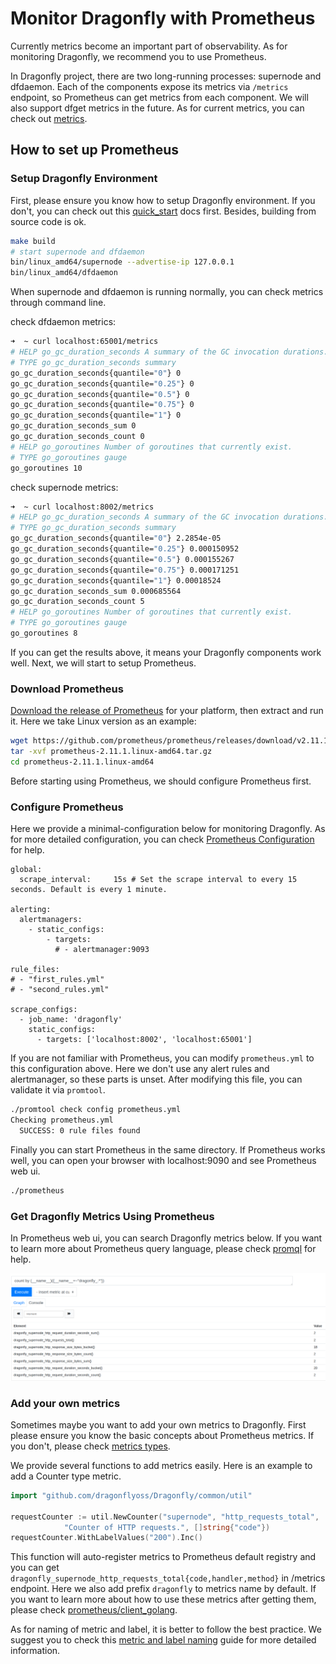 # Monitor Dragonfly with Prometheus

Currently metrics become an important part of observability. As for monitoring Dragonfly, we recommend you to use Prometheus.

In Dragonfly project, there are two long-running processes: supernode and dfdaemon. Each of the components expose its metrics via `/metrics` endpoint, so Prometheus can get metrics from each component. We will also support dfget metrics in the future. As for current metrics, you can check out [metrics](metrics.md).

## How to set up Prometheus

### Setup Dragonfly Environment

First, please ensure you know how to setup Dragonfly environment. If you don't, you can check out this  [quick_start](https://github.com/dragonflyoss/Dragonfly/blob/master/docs/quick_start/README.md) docs first. Besides, building from source code is ok.

``` bash
make build
# start supernode and dfdaemon
bin/linux_amd64/supernode --advertise-ip 127.0.0.1
bin/linux_amd64/dfdaemon
```

When supernode and dfdaemon is running normally, you can check metrics through command line.

check dfdaemon metrics:

``` bash
➜  ~ curl localhost:65001/metrics
# HELP go_gc_duration_seconds A summary of the GC invocation durations.
# TYPE go_gc_duration_seconds summary
go_gc_duration_seconds{quantile="0"} 0
go_gc_duration_seconds{quantile="0.25"} 0
go_gc_duration_seconds{quantile="0.5"} 0
go_gc_duration_seconds{quantile="0.75"} 0
go_gc_duration_seconds{quantile="1"} 0
go_gc_duration_seconds_sum 0
go_gc_duration_seconds_count 0
# HELP go_goroutines Number of goroutines that currently exist.
# TYPE go_goroutines gauge
go_goroutines 10
```

check supernode metrics:

``` bash
➜  ~ curl localhost:8002/metrics
# HELP go_gc_duration_seconds A summary of the GC invocation durations.
# TYPE go_gc_duration_seconds summary
go_gc_duration_seconds{quantile="0"} 2.2854e-05
go_gc_duration_seconds{quantile="0.25"} 0.000150952
go_gc_duration_seconds{quantile="0.5"} 0.000155267
go_gc_duration_seconds{quantile="0.75"} 0.000171251
go_gc_duration_seconds{quantile="1"} 0.00018524
go_gc_duration_seconds_sum 0.000685564
go_gc_duration_seconds_count 5
# HELP go_goroutines Number of goroutines that currently exist.
# TYPE go_goroutines gauge
go_goroutines 8
```

If you can get the results above, it means your Dragonfly components work well. Next, we will start to setup Prometheus.

### Download Prometheus

[Download the release of Prometheus](https://prometheus.io/download/) for your platform, then extract and run it. Here we take Linux version as an example:

``` bash
wget https://github.com/prometheus/prometheus/releases/download/v2.11.1/prometheus-2.11.1.linux-amd64.tar.gz
tar -xvf prometheus-2.11.1.linux-amd64.tar.gz
cd prometheus-2.11.1.linux-amd64
```

Before starting using Prometheus, we should configure Prometheus first.

### Configure Prometheus

Here we provide a minimal-configuration below for monitoring Dragonfly. As for more detailed configuration, you can check [Prometheus Configuration](https://prometheus.io/docs/prometheus/latest/configuration/configuration/) for help.

```
global:
  scrape_interval:     15s # Set the scrape interval to every 15 seconds. Default is every 1 minute.

alerting:
  alertmanagers:
    - static_configs:
        - targets:
          # - alertmanager:9093

rule_files:
# - "first_rules.yml"
# - "second_rules.yml"

scrape_configs:
  - job_name: 'dragonfly'
    static_configs:
      - targets: ['localhost:8002', 'localhost:65001']
```

If you are not familiar with Prometheus, you can modify `prometheus.yml` to this configuration above. Here we don't use any alert rules and alertmanager, so these parts is unset. After modifying this file, you can validate it via `promtool`.

``` bash
./promtool check config prometheus.yml
Checking prometheus.yml
  SUCCESS: 0 rule files found
```

Finally you can start Prometheus in the same directory. If Prometheus works well, you can open your browser with localhost:9090 and see Prometheus web ui.

``` bash
./prometheus
```

### Get Dragonfly Metrics Using Prometheus

In Prometheus web ui, you can search Dragonfly metrics below. If you want to learn more about Prometheus query language, please check [promql](https://prometheus.io/docs/prometheus/latest/querying/basics/) for help.

![dragonfly_metrics.png](../images/dragonfly_metrics.png)

### Add your own metrics

Sometimes maybe you want to add your own metrics to Dragonfly. First please ensure you know the basic concepts about Prometheus metrics. If you don't, please check [metrics types](https://prometheus.io/docs/concepts/metric_types/).

We provide several functions to add metrics easily. Here is an example to add a Counter type metric.

``` go
import "github.com/dragonflyoss/Dragonfly/common/util"

requestCounter := util.NewCounter("supernode", "http_requests_total",
			"Counter of HTTP requests.", []string{"code"})
requestCounter.WithLabelValues("200").Inc()
```

This function will auto-register metrics to Prometheus default registry and you can get `dragonfly_supernode_http_requests_total{code,handler,method}` in /metrics endpoint. Here we also add prefix `dragonfly` to metrics name by default. If you want to learn more about how to use these metrics after getting them, please check [prometheus/client_golang](https://github.com/prometheus/client_golang).

As for naming of metric and label, it is better to follow the best practice. We suggest you to check this [metric and label naming](https://prometheus.io/docs/practices/naming/) guide for more detailed information.